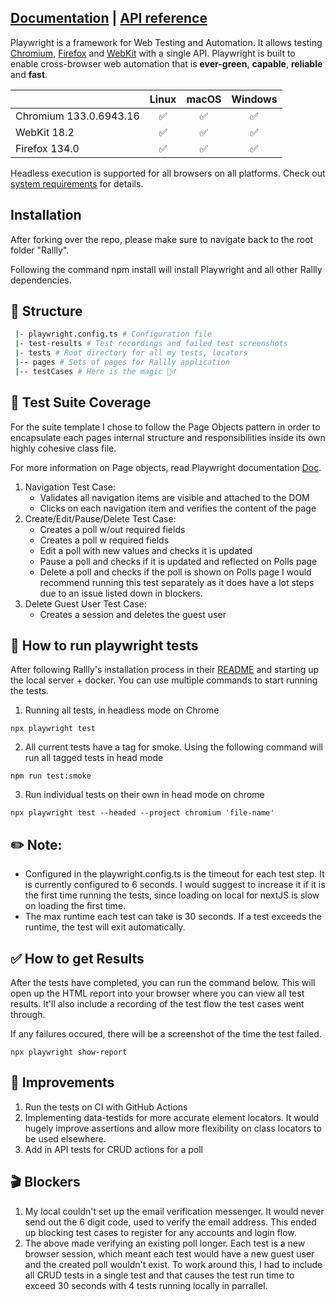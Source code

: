 ## [Documentation](https://playwright.dev) | [API reference](https://playwright.dev/docs/api/class-playwright)

Playwright is a framework for Web Testing and Automation. It allows testing [Chromium](https://www.chromium.org/Home), [Firefox](https://www.mozilla.org/en-US/firefox/new/) and [WebKit](https://webkit.org/) with a single API. Playwright is built to enable cross-browser web automation that is **ever-green**, **capable**, **reliable** and **fast**.

|                                                                      |       Linux        |       macOS        |      Windows       |
| :------------------------------------------------------------------- | :----------------: | :----------------: | :----------------: |
| Chromium <!-- GEN:chromium-version -->133.0.6943.16<!-- GEN:stop --> | :white_check_mark: | :white_check_mark: | :white_check_mark: |
| WebKit <!-- GEN:webkit-version -->18.2<!-- GEN:stop -->              | :white_check_mark: | :white_check_mark: | :white_check_mark: |
| Firefox <!-- GEN:firefox-version -->134.0<!-- GEN:stop -->           | :white_check_mark: | :white_check_mark: | :white_check_mark: |

Headless execution is supported for all browsers on all platforms. Check out [system requirements](https://playwright.dev/docs/intro#system-requirements) for details.

## Installation

After forking over the repo, please make sure to navigate back to the root folder "Rallly".

Following the command npm install will install Playwright and all other Rallly dependencies.

## 📁 Structure

```sh
 |- playwright.config.ts # Configuration file
 |- test-results # Test recordings and failed test screenshots
 |- tests # Root directory for all my tests, locators
 |-- pages # Sets of pages for Rallly application
 |-- testCases # Here is the magic 🧙‍♂️
```

## 📜 Test Suite Coverage

For the suite template I chose to follow the Page Objects pattern in order to encapsulate each pages internal structure and responsibilities inside its own highly cohesive class file.

For more information on Page objects, read Playwright documentation [Doc](https://playwright.dev/docs/pom).

1. Navigation Test Case:
   - Validates all navigation items are visible and attached to the DOM
   - Clicks on each navigation item and verifies the content of the page
2. Create/Edit/Pause/Delete Test Case:
   - Creates a poll w/out required fields
   - Creates a poll w required fields
   - Edit a poll with new values and checks it is updated
   - Pause a poll and checks if it is updated and reflected on Polls page
   - Delete a poll and checks if the poll is shown on Polls page
     I would recommend running this test separately as it does have a lot steps due to an issue listed down in blockers.
3. Delete Guest User Test Case:
   - Creates a session and deletes the guest user

## 🧰 How to run playwright tests

After following Rallly's installation process in their [README](../README.md) and starting up the local server + docker. You can use multiple commands to start running the tests.

1. Running all tests, in headless mode on Chrome

```
npx playwright test
```

2. All current tests have a tag for smoke. Using the following command will run all tagged tests in head mode

```
npm run test:smoke
```

3. Run individual tests on their own in head mode on chrome

```
npx playwright test --headed --project chromium 'file-name'
```

## :pencil2: Note:

- Configured in the playwright.config.ts is the timeout for each test step. It is currently configured to 6 seconds. I would suggest to increase it if it is the first time running the tests, since loading on local for nextJS is slow on loading the first time.
- The max runtime each test can take is 30 seconds. If a test exceeds the runtime, the test will exit automatically.

## ✅ How to get Results

After the tests have completed, you can run the command below. This will open up the HTML report into your browser where you can view all test results. It'll also include a recording of the test flow the test cases went through.

If any failures occured, there will be a screenshot of the time the test failed.

```
npx playwright show-report
```

## 🔨 Improvements

1. Run the tests on CI with GitHub Actions
2. Implementing data-testids for more accurate element locators. It would hugely improve assertions and allow more flexibility on class locators to be used elsewhere.
3. Add in API tests for CRUD actions for a poll

## 🎬 Blockers

1. My local couldn't set up the email verification messenger. It would never send out the 6 digit code, used to verify the email address. This ended up blocking test cases to register for any accounts and login flow.
2. The above made verifying an existing poll longer. Each test is a new browser session, which meant each test would have a new guest user and the created poll wouldn't exist. To work around this, I had to include all CRUD tests in a single test and that causes the test run time to exceed 30 seconds with 4 tests running locally in parrallel.
